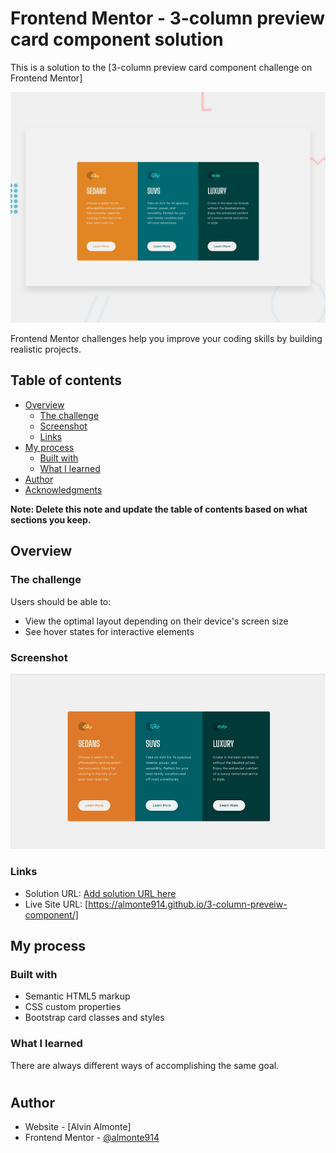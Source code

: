# Frontend Mentor - 3-column preview card component solution

This is a solution to the [3-column preview card component challenge on Frontend Mentor]

![](./design/desktop-preview.jpg)

Frontend Mentor challenges help you improve your coding skills by building realistic projects. 

## Table of contents

- [Overview](#overview)
  - [The challenge](#the-challenge)
  - [Screenshot](#screenshot)
  - [Links](#links)
- [My process](#my-process)
  - [Built with](#built-with)
  - [What I learned](#what-i-learned)
- [Author](#author)
- [Acknowledgments](#acknowledgments)

**Note: Delete this note and update the table of contents based on what sections you keep.**

## Overview

### The challenge

Users should be able to:

- View the optimal layout depending on their device's screen size
- See hover states for interactive elements

### Screenshot

![](./screenshot.png)


### Links

- Solution URL: [Add solution URL here](https://your-solution-url.com)
- Live Site URL: [https://almonte914.github.io/3-column-preveiw-component/]

## My process

### Built with

- Semantic HTML5 markup
- CSS custom properties
- Bootstrap card classes and styles



### What I learned

There are always different ways of accomplishing the same goal.


#
## Author

- Website - [Alvin Almonte]
- Frontend Mentor - [@almonte914](https://www.frontendmentor.io/profile/almonte914)


